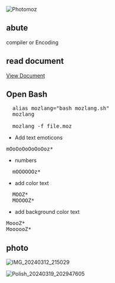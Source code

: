 ![Photomoz](https://github.com/Mr-Banana-2045/MOZ-Lang/assets/109140672/c140b651-4a55-44a1-a0b8-0463d6a258a7)
## abute
compiler or Encoding
## read document
<a href="https://mr-banana-2045.github.io/MozLang.html">View Document</a>
## Open Bash
<pre>
  alias mozlang="bash mozlang.sh"
  mozlang
  
  mozlang -f file.moz
</pre>
* Add text emoticons
<pre>
mOoOoOoOoOoOoz*
</pre>
* numbers
<pre>
  mOOOOOOz*
</pre>
* add color text
<pre>
  MOOZ*
  MOOOOZ*
</pre>
* add background color text
<pre>
MoooZ*
MoooooZ*
</pre>
## photo
![IMG_20240312_215029](https://github.com/Mr-Banana-2045/MOZ-Lang/assets/109140672/0943deb3-c26a-4c79-86eb-d661643bf51e)

![Polish_20240319_202947605](https://github.com/Mr-Banana-2045/MOZ-Lang/assets/109140672/e24f69b4-cc25-473e-bd9e-3154a07a5135)
